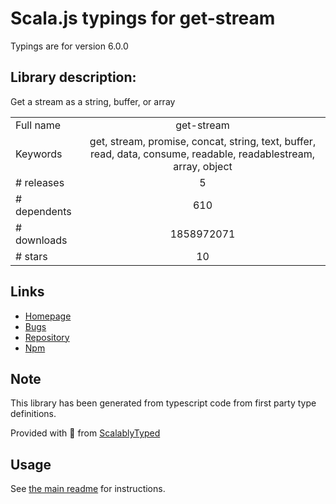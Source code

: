 
# Scala.js typings for get-stream

Typings are for version 6.0.0

## Library description:
Get a stream as a string, buffer, or array

|                    |                 |
| ------------------ | :-------------: |
| Full name          | get-stream |
| Keywords           | get, stream, promise, concat, string, text, buffer, read, data, consume, readable, readablestream, array, object |
| # releases         | 5 |
| # dependents       | 610 |
| # downloads        | 1858972071 |
| # stars            | 10 |

## Links
- [Homepage](https://github.com/sindresorhus/get-stream#readme)
- [Bugs](https://github.com/sindresorhus/get-stream/issues)
- [Repository](https://github.com/sindresorhus/get-stream)
- [Npm](https://www.npmjs.com/package/get-stream)
    


## Note
This library has been generated from typescript code from first party type definitions.

Provided with :purple_heart: from [ScalablyTyped](https://github.com/oyvindberg/ScalablyTyped)

## Usage
See [the main readme](../../readme.md) for instructions.


